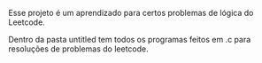 Esse projeto é um aprendizado para certos problemas de lógica do Leetcode.

Dentro da pasta untitled tem todos os programas feitos em .c para resoluções de problemas do leetcode.

